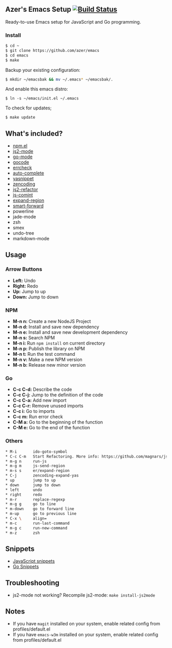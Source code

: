 ## Azer's Emacs Setup [![Build Status](https://travis-ci.org/azer/emacs.js.png)](https://travis-ci.org/azer/emacs.js)

Ready-to-use Emacs setup for JavaScript and Go programming.

### Install

```bash
$ cd ~
$ git clone https://github.com/azer/emacs
$ cd emacs
$ make
```

Backup your existing configuration:

```bash
$ mkdir ~/emacsbak && mv ~/.emacs* ~/emacsbak/.
```

And enable this emacs distro:

```
$ ln -s ~/emacs/init.el ~/.emacs
```

To check for updates;

```bash
$ make update
```

## What's included?

* [npm.el](http://github.com/azer/npm.el)
* [js2-mode](https://github.com/mooz/js2-mode)
* [go-mode](https://github.com/dominikh/go-mode.el)
* [gocode](https://github.com/nsf/gocode)
* [errcheck](https://github.com/kisielk/errcheck)
* [auto-complete](https://github.com/auto-complete/auto-complete)
* [yasnippet](https://github.com/capitaomorte/yasnippet)
* [zencoding](https://github.com/rooney/zencoding.git)
* [js2-refactor](https://github.com/magnars/js2-refactor.el)
* [js-comint](http://js-comint-el.sourceforge.net/)
* [expand-region](https://github.com/magnars/expand-region.el)
* [smart-forward](https://github.com/magnars/smart-forward.el)
* powerline
* jade-mode
* zsh
* smex
* undo-tree
* markdown-mode

## Usage

### Arrow Buttons

* **Left:** Undo
* **Right:** Redo
* **Up:** Jump to up
* **Down:** Jump to down

### NPM

* **M-n n:** Create a new NodeJS Project
* **M-n d:** Install and save new dependency
* **M-n e:** Install and save new development dependency
* **M-n s:** Search NPM
* **M-n i:** Run `npm install` on current directory
* **M-n p:** Publish the library on NPM
* **M-n t:** Run the test command
* **M-n v:** Make a new NPM version
* **M-n b:** Release new minor version

### Go

* **C-c C-d:** Describe the code
* **C-c C-j:** Jump to the definition of the code
* **C-c C-a:** Add new import
* **C-c C-r:** Remove unused imports
* **C-c i:** Go to imports
* **C-c m:** Run error check
* **C-M a:** Go to the beginning of the function
* **C-M e:** Go to the end of the function

### Others

```bash
* M-i       ido-goto-symbol
* C-c C-m   Start Refactoring. More info: https://github.com/magnars/js2-refactor.el
* m-g n     run-js
* m-g m     js-send-region
* m-s s     er/expand-region
* C-j       zencoding-expand-yas
* up        jump to up
* down      jump to down
* left      undo
* right     redo
* m-r       replace-regexp
* m-g g     go to line
* m-down    go to forward line
* m-up      go to previous line
* C-x \     align=
* m-c       run-last-command
* m-g c     run-new-command
* m-z       zsh
```

## Snippets

* [JavaScript snippets](https://github.com/azer/yasnippet/blob/master/snippets/js2-mode)
* [Go Snippets](https://github.com/azer/yasnippet/tree/master/snippets/go-mode)

## Troubleshooting

* js2-mode not working? Recompile js2-mode: `make install-js2mode`

## Notes

* If you have `magit` installed on your system, enable related config from profiles/default.el
* If you have `emacs-w3m` installed on your system, enable related config from profiles/default.el
